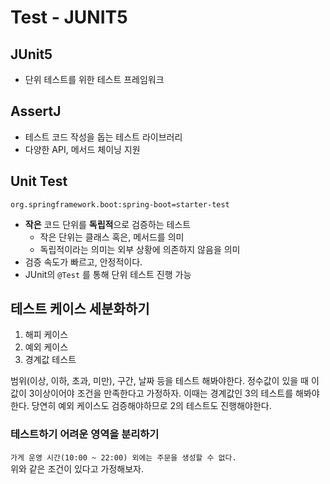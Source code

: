 # Test - JUNIT5

## JUnit5

- 단위 테스트를 위한 테스트 프레임워크

## AssertJ

- 테스트 코드 작성을 돕는 테스트 라이브러리
- 다양한 API, 메서드 체이닝 지원

## Unit Test

`org.springframework.boot:spring-boot=starter-test`

- **작은** 코드 단위를 **독립적**으로 검증하는 테스트
    - 작은 단위는 클래스 혹은, 메서드를 의미
    - 독립적이라는 의미는 외부 상황에 의존하지 않음을 의미
- 검증 속도가 빠르고, 안정적이다.
- JUnit의 `@Test` 를 통해 단위 테스트 진행 가능

## 테스트 케이스 세분화하기

1. 해피 케이스
2. 예외 케이스
3. 경계값 테스트

범위(이상, 이하, 초과, 미만), 구간, 날짜 등을 테스트 해봐야한다.
정수값이 있을 때 이 값이 3이상이어야 조건을 만족한다고 가정하자.
이때는 경계값인 3의 테스트를 해봐야한다.
당연히 예외 케이스도 검증해야하므로 2의 테스트도 진행해야한다.

### 테스트하기 어려운 영역을 분리하기

`가게 운영 시간(10:00 ~ 22:00) 외에는 주문을 생성할 수 없다.`  
위와 같은 조건이 있다고 가정해보자.
